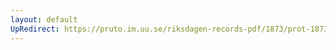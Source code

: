 ```yaml
---
layout: default
UpRedirect: https://pruto.im.uu.se/riksdagen-records-pdf/1873/prot-1873--fk--419/prot-1873--fk--419_075.pdf
---
```


